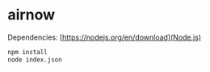 # airnow

Dependencies: [https://nodejs.org/en/download](Node.js)

```bash
npm install
node index.json
```
